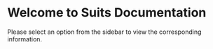 # Welcome to Suits Documentation

Please select an option from the sidebar to view the corresponding information.
